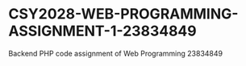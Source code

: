 # CSY2028-WEB-PROGRAMMING-ASSIGNMENT-1-23834849
Backend PHP code assignment of Web Programming 23834849
